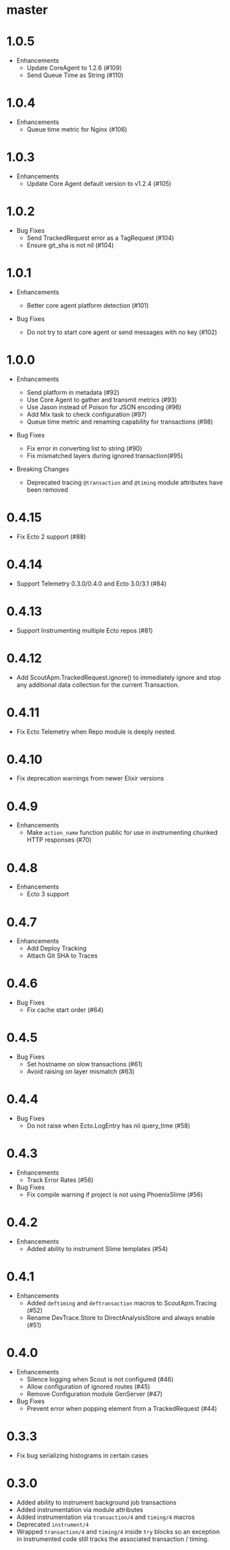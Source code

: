# master

# 1.0.5

* Enhancements
  * Update CoreAgent to 1.2.6 (#109)
  * Send Queue Time as String (#110)

# 1.0.4

* Enhancements
  * Queue time metric for Nginx (#106)

# 1.0.3

* Enhancements
  * Update Core Agent default version to v1.2.4 (#105)

# 1.0.2

* Bug Fixes
  * Send TrackedRequest error as a TagRequest (#104)
  * Ensure git\_sha is not nil (#104)

# 1.0.1

* Enhancements
  * Better core agent platform detection (#101)

* Bug Fixes
  * Do not try to start core agent or send messages with no key (#102)


# 1.0.0

* Enhancements
  * Send platform in metadata (#92)
  * Use Core Agent to gather and transmit metrics (#93)
  * Use Jason instead of Poison for JSON encoding (#96)
  * Add Mix task to check configuration (#97)
  * Queue time metric and renaming capability for transactions (#98)

* Bug Fixes
  * Fix error in converting list to string (#90)
  * Fix mismatched layers during ignored transaction(#95)

* Breaking Changes
  * Deprecated tracing `@transaction` and `@timing` module attributes have been removed

# 0.4.15

* Fix Ecto 2 support (#88)

# 0.4.14

* Support Telemetry 0.3.0/0.4.0 and Ecto 3.0/3.1 (#84)

# 0.4.13

* Support Instrumenting multiple Ecto repos (#81)

# 0.4.12

* Add ScoutApm.TrackedRequest.ignore() to immediately ignore and stop any
  additional data collection for the current Transaction.

# 0.4.11

* Fix Ecto Telemetry when Repo module is deeply nested.

# 0.4.10

* Fix deprecation warnings from newer Elixir versions

# 0.4.9

* Enhancements
  * Make `action_name` function public for use in instrumenting chunked HTTP responses (#70)

# 0.4.8

* Enhancements
  * Ecto 3 support

# 0.4.7

* Enhancements
  * Add Deploy Tracking
  * Attach Git SHA to Traces

# 0.4.6

* Bug Fixes
  * Fix cache start order (#64)

# 0.4.5

* Bug Fixes
  * Set hostname on slow transactions (#61)
  * Avoid raising on layer mismatch (#63)

# 0.4.4

* Bug Fixes
  * Do not raise when Ecto.LogEntry has nil query\_time (#58)

# 0.4.3

* Enhancements
  * Track Error Rates (#56)
* Bug Fixes
  * Fix compile warning if project is not using PhoenixSlime (#56)

# 0.4.2

* Enhancements
  * Added ability to instrument Slime templates (#54)

# 0.4.1

* Enhancements
  * Added `deftiming` and `deftransaction` macros to ScoutApm.Tracing (#52)
  * Rename DevTrace.Store to DirectAnalysisStore and always enable (#51)

# 0.4.0
* Enhancements
  * Silence logging when Scout is not configured (#46)
  * Allow configuration of ignored routes (#45)
  * Remove Configuration module GenServer (#47)
* Bug Fixes
  * Prevent error when popping element from a TrackedRequest (#44)

# 0.3.3

* Fix bug serializing histograms in certain cases

# 0.3.0

* Added ability to instrument background job transactions
* Added instrumentation via module attributes
* Added instrumentation via `transaction/4` and `timing/4` macros
* Deprecated `instrument/4`
* Wrapped `transaction/4` and `timing/4` inside `try` blocks so an exception in instrumented code still tracks the associated transaction / timing.

